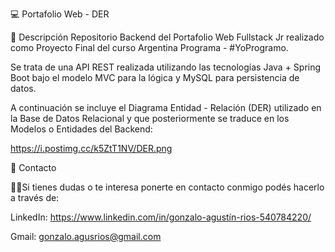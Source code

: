 💻 Portafolio Web - DER

📝 Descripción
Repositorio Backend del Portafolio Web Fullstack Jr realizado como Proyecto Final del curso Argentina Programa - #YoProgramo.

Se trata de una API REST realizada utilizando las tecnologías Java + Spring Boot bajo el modelo MVC para la lógica y MySQL para persistencia de datos.

A continuación se incluye el Diagrama Entidad - Relación (DER) utilizado en la Base de Datos Relacional y que posteriormente se traduce en los Modelos o Entidades del Backend:

https://i.postimg.cc/k5ZtT1NV/DER.png

📩 Contacto

🙋‍♂️Si tienes dudas o te interesa ponerte en contacto conmigo podés hacerlo a través de: 

LinkedIn: https://www.linkedin.com/in/gonzalo-agustín-rios-540784220/

Gmail: gonzalo.agusrios@gmail.com
